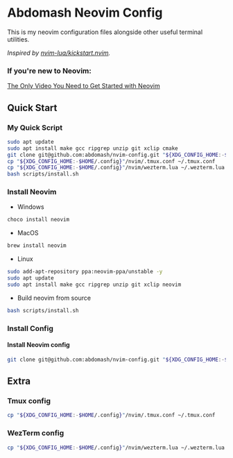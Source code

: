 # Abdomash Neovim Config

This is my neovim configuration files alongside other useful terminal utilities.

*Inspired by [nvim-lua/kickstart.nvim](https://github.com/nvim-lua/kickstart.nvim).*

### If you're new to Neovim:

[The Only Video You Need to Get Started with Neovim](https://youtu.be/m8C0Cq9Uv9o)

## Quick Start

### My Quick Script

```bash
sudo apt update
sudo apt install make gcc ripgrep unzip git xclip cmake
git clone git@github.com:abdomash/nvim-config.git "${XDG_CONFIG_HOME:-$HOME/.config}"/nvim
cp "${XDG_CONFIG_HOME:-$HOME/.config}"/nvim/.tmux.conf ~/.tmux.conf
cp "${XDG_CONFIG_HOME:-$HOME/.config}"/nvim/wezterm.lua ~/.wezterm.lua
bash scripts/install.sh
```

### Install Neovim

- Windows
```powershell
choco install neovim
```

- MacOS
```sh
brew install neovim
```

- Linux
```sh
sudo add-apt-repository ppa:neovim-ppa/unstable -y
sudo apt update
sudo apt install make gcc ripgrep unzip git xclip neovim
```

- Build neovim from source
```sh
bash scripts/install.sh
```

### Install Config

#### Install Neovim config
```sh
git clone git@github.com:abdomash/nvim-config.git "${XDG_CONFIG_HOME:-$HOME/.config}"/nvim
```

## Extra

### Tmux config

```sh
cp "${XDG_CONFIG_HOME:-$HOME/.config}"/nvim/.tmux.conf ~/.tmux.conf
```

### WezTerm config

```sh
cp "${XDG_CONFIG_HOME:-$HOME/.config}"/nvim/wezterm.lua ~/.wezterm.lua
```
